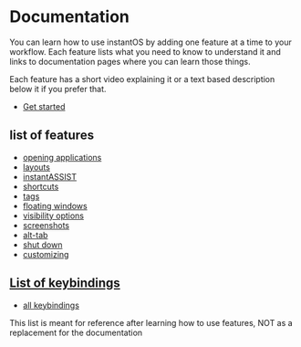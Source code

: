 # Documentation

You can learn how to use instantOS by adding one feature at a time to your workflow. 
Each feature lists what you need to know to understand it and links to documentation pages where you can learn those things. 

Each feature has a short video explaining it or a text based description below it if you prefer that. 

<ul class="actions">
    <li><a href="https://www.youtube.com/playlist?list=PLczWCikHiuy_2fBZ_ttJuybBXVERrJDAu" class="button special icon fa-youtube">Get started</a></li>
</ul>

## list of features
-   [opening applications](https://instantos.github.io/instantos.github.io/youtube/apps)
-   [layouts](https://instantos.github.io/instantos.github.io/youtube/layouts)
-   [instantASSIST](https://instantos.github.io/instantos.github.io/youtube/assist)
-   [shortcuts](https://instantos.github.io/instantos.github.io/youtube/shortcuts)
-   [tags](https://instantos.github.io/instantos.github.io/youtube/tags)
-   [floating windows](https://instantos.github.io/instantos.github.io/youtube/floating)
-   [visibility options](https://instantos.github.io/instantos.github.io/youtube/visibility)
-   [screenshots](https://instantos.github.io/instantos.github.io/youtube/screenshots)
-   [alt-tab](https://instantos.github.io/instantos.github.io/youtube/alttab)
-   [shut down](https://instantos.github.io/instantos.github.io/youtube/shutdown)
-   [customizing](https://instantos.github.io/instantos.github.io/youtube/customize)

## [List of keybindings](https://instantos.github.io/instantos.github.io/youtube/hotkeys)
-   [all keybindings](https://instantos.github.io/instantos.github.io/youtube/hotkeys)

This list is meant for reference after learning how to use features, NOT as a replacement for the documentation
